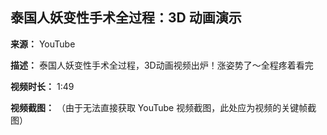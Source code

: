 ## 泰国人妖变性手术全过程：3D 动画演示

**来源：** YouTube

**描述：** 泰国人妖变性手术全过程，3D动画视频出炉！涨姿势了～全程疼着看完

**视频时长：** 1:49

**视频截图：**
（由于无法直接获取 YouTube 视频截图，此处应为视频的关键帧截图）
